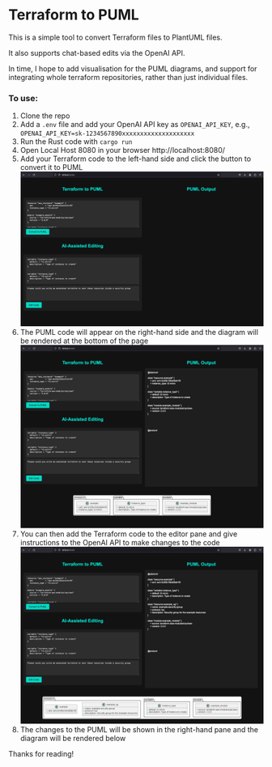 # Terraform to PUML

This is a simple tool to convert Terraform files to PlantUML files.

It also supports chat-based edits via the OpenAI API.

In time, I hope to add visualisation for the PUML diagrams, 
and support for integrating whole terraform repositories, rather than just individual files.

### To use:

1. Clone the repo
2. Add a `.env` file and add your OpenAI API key as `OPENAI_API_KEY`, e.g., `OPENAI_API_KEY=sk-1234567890xxxxxxxxxxxxxxxxxxxx`
3. Run the Rust code with `cargo run`
4. Open Local Host 8080 in your browser http://localhost:8080/
5. Add your Terraform code to the left-hand side and click the button to convert it to PUML ![step1](https://github.com/postrv/terraform_to_puml/blob/master/images/Step1.png)
6. The PUML code will appear on the right-hand side and the diagram will be rendered at the bottom of the page ![step2](https://github.com/postrv/terraform_to_puml/blob/master/images/Step2.png)
7. You can then add the Terraform code to the editor pane and give instructions to the OpenAI API to make changes to the code ![step3](https://github.com/postrv/terraform_to_puml/blob/master/images/Step3.png)
8. The changes to the PUML will be shown in the right-hand pane and the diagram will be rendered below

Thanks for reading!

